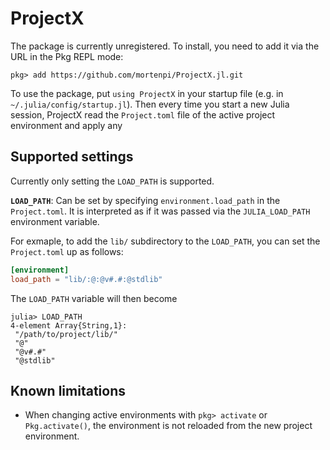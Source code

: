 # ProjectX

The package is currently unregistered. To install, you need to add it via the URL in the Pkg REPL mode:

```
pkg> add https://github.com/mortenpi/ProjectX.jl.git
```

To use the package, put `using ProjectX` in your startup file (e.g. in `~/.julia/config/startup.jl`). Then every time you start a new Julia session, ProjectX read the `Project.toml` file of the active project environment and apply any


## Supported settings

Currently only setting the `LOAD_PATH` is supported.

**`LOAD_PATH`**: Can be set by specifying `environment.load_path` in the `Project.toml`. It is interpreted as if it was passed via the `JULIA_LOAD_PATH` environment variable.

For exmaple, to add the `lib/` subdirectory to the `LOAD_PATH`, you can set the `Project.toml` up as follows:

```toml
[environment]
load_path = "lib/:@:@v#.#:@stdlib"
```

The `LOAD_PATH` variable will then become

```julia-repl
julia> LOAD_PATH
4-element Array{String,1}:
 "/path/to/project/lib/"
 "@"
 "@v#.#"
 "@stdlib"
```

## Known limitations

* When changing active environments with `pkg> activate` or `Pkg.activate()`, the environment is not reloaded from the new project environment.
